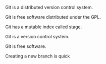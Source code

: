 Git is a distributed version control system.

Git is free software distributed under the GPL.

Git has a mutable index called stage.

Git is a version control system.

Git is free software.

Creating a new branch is quick